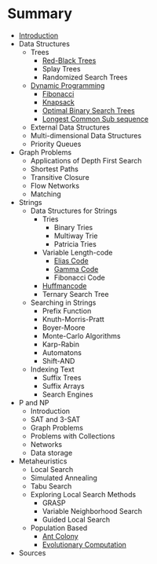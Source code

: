 # Summary

* [Introduction](README.md)
* Data Structures
   * Trees
       * [Red-Black Trees](datastructures/trees_red_black.md)
       * Splay Trees
       * Randomized Search Trees
   * [Dynamic Programming](dynamic_programming.md)
       * [Fibonacci](dynamic_programming_example_fibonacci.md)
       * [Knapsack](dynamic_programming_example_knapsack.md)
       * [Optimal Binary Search Trees](dynamic_programming_example_optimal_binary_search_trees.md)
       * [Longest Common Sub sequence](dynamic_programming_example_longest_common_sub_sequence.md)
   * External Data Structures
   * Multi-dimensional Data Structures
   * Priority Queues
* Graph Problems
   * Applications of Depth First Search
   * Shortest Paths
   * Transitive Closure
   * Flow Networks
   * Matching
* Strings
   * Data Structures for Strings
       * Tries
           * Binary Tries
           * Multiway Trie
           * Patricia Tries
       * Variable Length-code
           * [Elias Code](strings_variable_length_code_elias.md)
           * [Gamma Code](strings_variable_length_code_gamma.md)
           * Fibonacci Code
       * [Huffmancode](strings_huffmancode.md)
       * Ternary Search Tree
   * Searching in Strings
       * Prefix Function
       * Knuth-Morris-Pratt
       * Boyer-Moore
       * Monte-Carlo Algorithms
       * Karp-Rabin
       * Automatons
       * Shift-AND
   * Indexing Text
       * Suffix Trees
       * Suffix Arrays
       * Search Engines
* P and NP
   * Introduction
   * SAT and 3-SAT
   * Graph Problems
   * Problems with Collections
   * Networks
   * Data storage
* Metaheuristics
   * Local Search
   * Simulated Annealing
   * Tabu Search
   * Exploring Local Search Methods
       * GRASP
       * Variable Neighborhood Search
       * Guided Local Search
   * Population Based
       * [Ant Colony](heuristics_population_based_ant_colony.md)
       * [Evolutionary Computation](heuristics_population_based_evolutionary_computation.md)
* Sources

